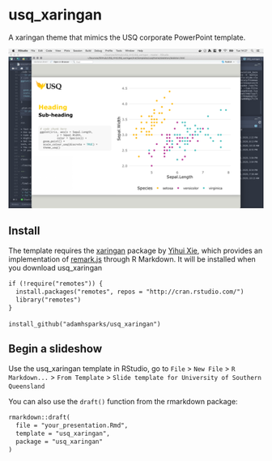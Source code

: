 # usq_xaringan

A xaringan theme that mimics the USQ corporate PowerPoint template.

![Slide showing code and graph slide layout](./man/code_graph_layout.png)

## Install

The template requires the [xaringan](https://github.com/yihui/xaringan) package by [Yihui Xie](https://yihui.name/), which provides an implementation of [remark.js](https://github.com/gnab/remark) through R Markdown.
It will be installed when you download usq_xaringan

```{r}
if (!require("remotes")) {
  install.packages("remotes", repos = "http://cran.rstudio.com/")
  library("remotes")
}

install_github("adamhsparks/usq_xaringan")
```

## Begin a slideshow

Use the usq_xaringan template in RStudio, go to `File` > `New File` > `R Markdown...` > `From Template` > `Slide template for University of Southern Queensland`

You can also use the `draft()` function from the rmarkdown package:

```{r}
rmarkdown::draft(
  file = "your_presentation.Rmd",
  template = "usq_xaringan",
  package = "usq_xaringan"
)
```

